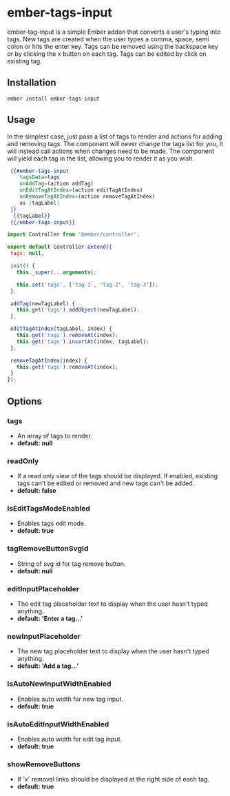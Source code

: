 ember-tags-input
==============================================================================

ember-tag-input is a simple Ember addon that converts a user's typing into tags. New tags are created when the user types a comma, space, semi colon or hits the enter key. Tags can be removed using the backspace key or by clicking the x button on each tag. Tags can be edited by click on existing tag.

Installation
------------------------------------------------------------------------------

```
ember install ember-tags-input
```


Usage
------------------------------------------------------------------------------

In the simplest case, just pass a list of tags to render and actions for adding and removing tags. The component will never change the tags list for you, it will instead call actions when changes need to be made. The component will yield each tag in the list, allowing you to render it as you wish.

```handlebars
 {{#ember-tags-input
    tagsData=tags
    onAddTag=(action addTag)
    onEditTagAtIndex=(action editTagAtIndex)
    onRemoveTagAtIndex=(action removeTagAtIndex)
    as |tagLabel|
 }}
  {{tagLabel}}
 {{/ember-tags-input}}
 ```

 ```javascript
 import Controller from '@ember/controller';

 export default Controller.extend({
  tags: null,

  init() {
    this._super(...arguments);

    this.set('tags', ['tag-1', 'tag-2', 'tag-3']);
  },

  addTag(newTagLabel) {
    this.get('tags').addObject(newTagLabel);
  },

  editTagAtIndex(tagLabel, index) {
    this.get('tags').removeAt(index);
    this.get('tags').insertAt(index, tagLabel);
  },

  removeTagAtIndex(index) {
    this.get('tags').removeAt(index);
  }
 });
 ```


Options
------------------------------------------------------------------------------

### tags
- An array of tags to render.
- **default: null**

### readOnly
- If a read only view of the tags should be displayed. If enabled, existing tags can't be edited or removed and new tags can't be added.
- **default: false**

### isEditTagsModeEnabled
- Enables tags edit mode.
- **default: true**

### tagRemoveButtonSvgId
- String of svg id for tag remove button.
- **default: null**

### editInputPlaceholder
- The edit tag placeholder text to display when the user hasn't typed anything.
- **default: 'Enter a tag...'**

### newInputPlaceholder
- The new tag placeholder text to display when the user hasn't typed anything.
- **default: 'Add a tag...'**

### isAutoNewInputWidthEnabled
- Enables auto width for new tag input.
- **default: true**

### isAutoEditInputWidthEnabled
- Enables auto width for edit tag input.
- **default: true**

### showRemoveButtons
- If 'x' removal links should be displayed at the right side of each tag.
- **default: true**
